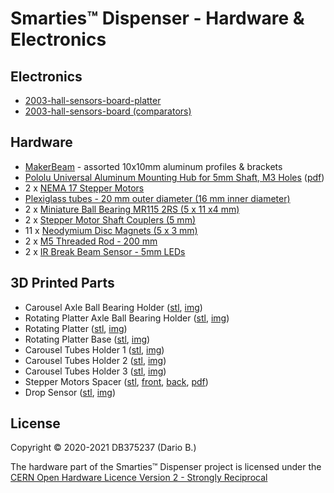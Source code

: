 # Smarties™ Dispenser - Hardware & Electronics

## Electronics
* [2003-hall-sensors-board-platter](https://github.com/DB375237/smarties/tree/master/hardware/2003-hall-sensors-board-platter)
* [2003-hall-sensors-board (comparators)](https://github.com/DB375237/smarties/tree/master/hardware/2003-hall-sensor)

## Hardware
* [MakerBeam](https://www.makerbeam.com/makerbeam/) - assorted 10x10mm aluminum profiles & brackets
* [Pololu Universal Aluminum Mounting Hub for 5mm Shaft, M3 Holes](https://www.pololu.com/product/1998) ([pdf](https://github.com/DB375237/smarties/blob/master/pdf/1998-5mm-m3-hub-dimensions.pdf))
* 2 x [NEMA 17 Stepper Motors](https://github.com/DB375237/smarties/blob/master/pdf/17HS13-0404S.pdf)
* [Plexiglass tubes - 20 mm outer diameter (16 mm inner diameter)](https://www.leroymerlin.it/catalogo/barra-tonda-in-pmma-trasparente-20-x-1000-mm--20-mm-35464205-p)
* 2 x [Miniature Ball Bearing MR115 2RS (5 x 11 x4 mm)](https://www.amazon.it/gp/product/B07CXN1143)
* 2 x [Stepper Motor Shaft Couplers (5 mm)](https://www.futurashop.it/giunto-in-alluminio-5-mm-5-mm-8300-hub5mm5)
* 11 x [Neodymium Disc Magnets (5 x 3 mm)](https://www.amazon.it/gp/product/B00389VRZW)
* 2 x [M5 Threaded Rod - 200 mm](https://www.leroymerlin.it/catalogo/barra-filettata-standers-in-acciaio--m5-l-20-mm-35736323-p)
* 2 x [IR Break Beam Sensor - 5mm LEDs](https://www.adafruit.com/product/2168)

## 3D Printed Parts
* Carousel Axle Ball Bearing Holder ([stl](https://github.com/DB375237/smarties/blob/master/stl/bearing-holder-1-00-02-FINAL.stl), [img](https://github.com/DB375237/smarties/blob/master/images/bearing01.png))
* Rotating Platter Axle Ball Bearing Holder ([stl](https://github.com/DB375237/smarties/blob/master/stl/bearing-holder-platter-01-01-Final.stl), [img](https://github.com/DB375237/smarties/blob/master/images/bearing02.png))
* Rotating Platter ([stl](), [img]())
* Rotating Platter Base ([stl](), [img]())
* Carousel Tubes Holder 1 ([stl](), [img]())
* Carousel Tubes Holder 2 ([stl](), [img]())
* Carousel Tubes Holder 3 ([stl](), [img]())
* Stepper Motors Spacer ([stl](https://github.com/DB375237/smarties/blob/master/stl/step-motor-spacer-01-01-FINAL.stl), [front](https://github.com/DB375237/smarties/blob/master/images/stepper-spacer-01.png), [back](https://github.com/DB375237/smarties/blob/master/images/stepper-spacer-02.png), [pdf](https://github.com/DB375237/smarties/blob/master/pdf/stepper-spacer.pdf))
* Drop Sensor ([stl](https://github.com/DB375237/smarties/blob/master/stl/ir-barrier-01-01-FINAL.stl), [img](https://github.com/DB375237/smarties/blob/master/images/ir-barrier.png))

## License

Copyright © 2020-2021 DB375237 (Dario B.)

The hardware part of the Smarties™ Dispenser project is licensed under the [CERN Open Hardware Licence Version 2 - Strongly Reciprocal](https://github.com/DB375237/smarties/blob/master/hardware/LICENSE.md)